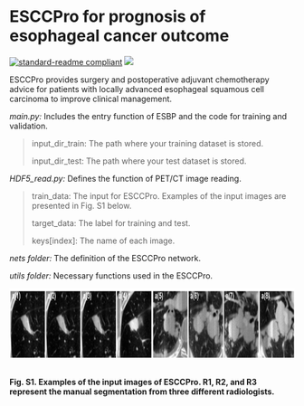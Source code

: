 # ESCCPro for prognosis of esophageal cancer outcome

[![standard-readme compliant](https://img.shields.io/badge/Readme-standard-brightgreen.svg?style=flat-square)](https://github.com/JD910/ESLN/blob/main/README.md)
![](https://img.shields.io/badge/Pytorch-1.7.1-brightgreen.svg?style=flat-square)

ESCCPro provides surgery and postoperative adjuvant chemotherapy advice for patients with locally advanced esophageal squamous cell carcinoma to improve clinical management.

*main.py:* Includes the entry function of ESBP and the code for training and validation.  

  > input_dir_train: The path where your training dataset is stored.
  > 
  > input_dir_test: The path where your test dataset is stored.
  > 

*HDF5_read.py:* Defines the function of  PET/CT image reading.

  > train_data: The input for ESCCPro. Examples of the input images are presented in Fig. S1 below.
  > 
  > target_data: The label for training and test.
  > 
  > keys[index]: The name of each image.


*nets folder:* The definition of the ESCCPro network.

*utils folder:* Necessary functions used in the ESCCPro.

 
<div align=left><img width="1000" height="123" src="https://github.com/JD910/ESPS/blob/main/utils/Examples.jpg"/></div><br />

**Fig. S1. Examples of the input images of ESCCPro. R1, R2, and R3 represent the manual segmentation from three different radiologists.**<br />
